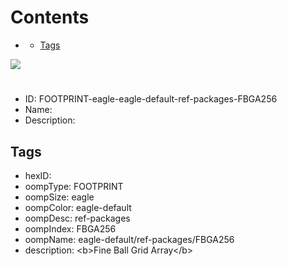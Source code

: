 



Contents
========

* [](#)
	* [Tags](#tags)
  
![][im]
# 

- ID: FOOTPRINT-eagle-eagle-default-ref-packages-FBGA256
- Name: 
- Description: 

## Tags

- hexID: 
- oompType: FOOTPRINT
- oompSize: eagle
- oompColor: eagle-default
- oompDesc: ref-packages
- oompIndex: FBGA256
- oompName: eagle-default/ref-packages/FBGA256
- description: &lt;b&gt;Fine Ball Grid Array&lt;/b&gt;



[im]: image.png
